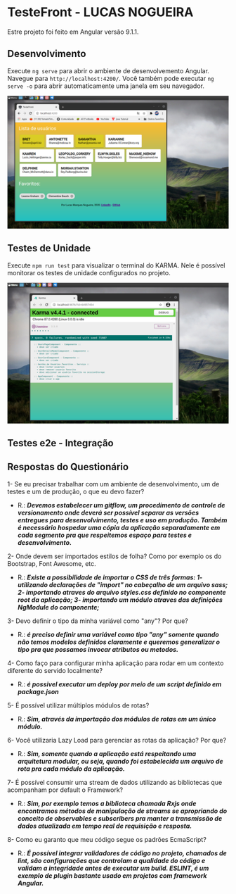 # TesteFront - LUCAS NOGUEIRA 

Estre projeto foi feito em Angular versão 9.1.1.

## Desenvolvimento

Execute `ng serve` para abrir o ambiente de desenvolvemento Angular. Navegue para `http://localhost:4200/`. Você também pode executar `ng serve -o` para abrir automaticamente uma janela em seu navegador.

![imagem](evidencias/tela-principal.png)

## Testes de Unidade

Execute `npm run test` para visualizar o terminal do KARMA. Nele é possível monitorar os testes de unidade configurados no projeto.

![imagem](evidencias/tela-karma.png)

## Testes e2e - Integração


## Respostas do Questionário

  1- Se eu precisar trabalhar com um ambiente de desenvolvimento, um de testes e um
  de produção, o que eu devo fazer?
   - R.: ***Devemos estabelecer um gitflow, um procedimento de controle de versionamento onde deverá ser possível separar as versões entregues para desenvolvimento, testes e uso em produção. Também é necessário hospedar uma cópia da aplicação separadamente em cada segmento pra que respeitemos espaço para testes e desenvolvimento.*** 

2- Onde devem ser importados estilos de folha? Como por exemplo os do Bootstrap,
  Font Awesome, etc.
   - R.: ***Existe a possibilidade de importar o CSS de três formas: 
        1- utilizando declarações de "import" no cabeçalho de um arquivo sass;
        2- importando atraves do arquivo styles.css definido no componente root da aplicação;
        3- importando um módulo atraves das definições NgModule do componente;***  

3- Devo definir o tipo da minha variável como "any"? Por que?
   - R.: ***é preciso definir uma variável como tipo "any" somente quando não temos modelos 
        definidos claramente e queremos generalizar o tipo pra que possamos invocar atributos ou metodos.***

4- Como faço para configurar minha aplicação para rodar em um contexto diferente do
  servido localmente?
   - R.: ***é possivel executar um deploy por meio de um script definido em package.json***
    
5- É possível utilizar múltiplos módulos de rotas?
   - R.: ***Sim, através da importação dos módulos de rotas em um único módulo.***

6- Você utilizaria Lazy Load para gerenciar as rotas da aplicação? Por que?
   - R.: ***Sim, somente quando a aplicação está respeitando uma arquitetura modular, ou seja, 
    quando foi estabelecida um arquivo de rota pra cada módulo da aplicação.***

7- É possível consumir uma stream de dados utilizando as bibliotecas que
  acompanham por default o Framework?
   - R.: ***Sim, por exemplo temos a biblioteca chamada Rxjs onde encontramos métodos de manipulação de streams se apropriando do conceito de observables e subscribers pra manter a transmissão de dados atualizada em tempo real de requisição e resposta.***

8- Como eu garanto que meu código segue os padrões EcmaScript?
   - R.: ***É possível integrar validadores de código no projeto, chamados de lint, são configurações que controlam a qualidade do código e validam a integridade antes de executar um build. ESLINT, é um exemplo de plugin bastante usado em projetos com framework Angular.***